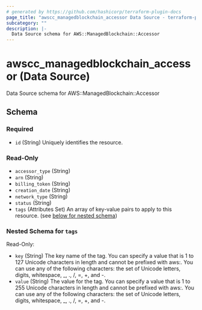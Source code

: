 ```yaml
---
# generated by https://github.com/hashicorp/terraform-plugin-docs
page_title: "awscc_managedblockchain_accessor Data Source - terraform-provider-awscc"
subcategory: ""
description: |-
  Data Source schema for AWS::ManagedBlockchain::Accessor
---
```


# awscc_managedblockchain_accessor (Data Source)

Data Source schema for AWS::ManagedBlockchain::Accessor



<!-- schema generated by tfplugindocs -->
## Schema

### Required

- `id` (String) Uniquely identifies the resource.

### Read-Only

- `accessor_type` (String)
- `arn` (String)
- `billing_token` (String)
- `creation_date` (String)
- `network_type` (String)
- `status` (String)
- `tags` (Attributes Set) An array of key-value pairs to apply to this resource. (see [below for nested schema](#nestedatt--tags))

<a id="nestedatt--tags"></a>
### Nested Schema for `tags`

Read-Only:

- `key` (String) The key name of the tag. You can specify a value that is 1 to 127 Unicode characters in length and cannot be prefixed with aws:. You can use any of the following characters: the set of Unicode letters, digits, whitespace, _, ., /, =, +, and -.
- `value` (String) The value for the tag. You can specify a value that is 1 to 255 Unicode characters in length and cannot be prefixed with aws:. You can use any of the following characters: the set of Unicode letters, digits, whitespace, _, ., /, =, +, and -.
